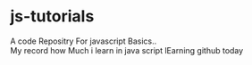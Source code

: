 # js-tutorials
A code Repositry For javascript Basics..<br>
My record how Much i learn in java script
lEarning github today